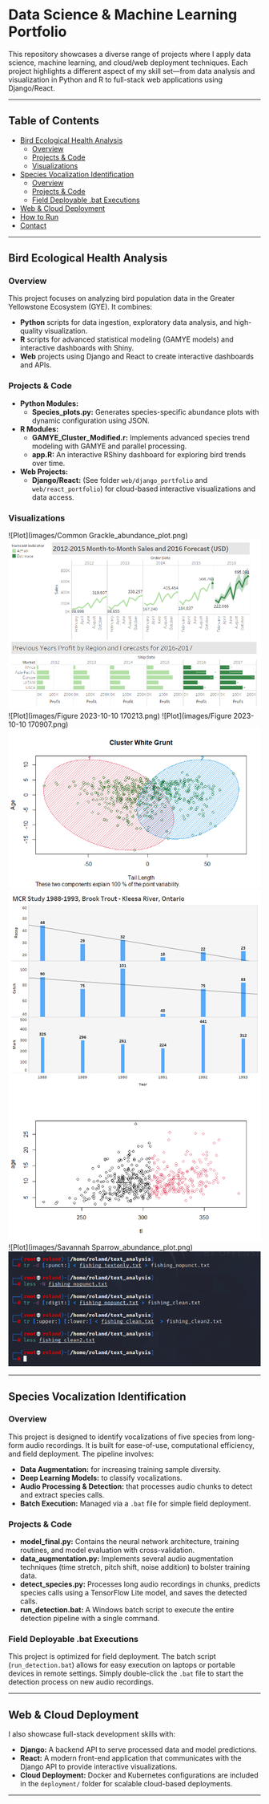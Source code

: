 # Data Science & Machine Learning Portfolio

This repository showcases a diverse range of projects where I apply data science, machine learning, and cloud/web deployment techniques. Each project highlights a different aspect of my skill set—from data analysis and visualization in Python and R to full-stack web applications using Django/React.

---

## Table of Contents

- [Bird Ecological Health Analysis](#bird-ecological-health-analysis)
  - [Overview](#overview)
  - [Projects & Code](#projects--code)
  - [Visualizations](#visualizations)
- [Species Vocalization Identification](#species-vocalization-identification)
  - [Overview](#overview-1)
  - [Projects & Code](#projects--code-1)
  - [Field Deployable .bat Executions](#field-deployable-bat-executions)
- [Web & Cloud Deployment](#web--cloud-deployment)
- [How to Run](#how-to-run)
- [Contact](#contact)

---

## Bird Ecological Health Analysis

### Overview

This project focuses on analyzing bird population data in the Greater Yellowstone Ecosystem (GYE). It combines:
- **Python** scripts for data ingestion, exploratory data analysis, and high-quality visualization.
- **R** scripts for advanced statistical modeling (GAMYE models) and interactive dashboards with Shiny.
- **Web** projects using Django and React to create interactive dashboards and APIs.

### Projects & Code

- **Python Modules:**  
  - **Species_plots.py:** Generates species-specific abundance plots with dynamic configuration using JSON.
- **R Modules:**  
  - **GAMYE_Cluster_Modified.r:** Implements advanced species trend modeling with GAMYE and parallel processing.
  - **app.R:** An interactive RShiny dashboard for exploring bird trends over time.
- **Web Projects:**  
  - **Django/React:** (See folder `web/django_portfolio` and `web/react_portfolio`) for cloud-based interactive visualizations and data access.

### Visualizations

![Plot](images/Common Grackle_abundance_plot.png)
![Plot](images/Dual.png) 
![Plot](images/Figure 2023-10-10 170213.png) 
![Plot](images/Figure 2023-10-10 170907.png) 
![Plot](images/Finalplot.png) 
![Plot](images/MCR.png)
![Plot](images/Plot2.png)  
![Plot](images/Savannah Sparrow_abundance_plot.png)  
![Plot](images/SS3.PNG)     

---

## Species Vocalization Identification

### Overview

This project is designed to identify vocalizations of five species from long-form audio recordings. It is built for ease-of-use, computational efficiency, and field deployment. The pipeline involves:
- **Data Augmentation:** for increasing training sample diversity.
- **Deep Learning Models:** to classify vocalizations.
- **Audio Processing & Detection:** that processes audio chunks to detect and extract species calls.
- **Batch Execution:** Managed via a `.bat` file for simple field deployment.

### Projects & Code

- **model_final.py:** Contains the neural network architecture, training routines, and model evaluation with cross-validation.
- **data_augmentation.py:** Implements several audio augmentation techniques (time stretch, pitch shift, noise addition) to bolster training data.
- **detect_species.py:** Processes long audio recordings in chunks, predicts species calls using a TensorFlow Lite model, and saves the detected calls.
- **run_detection.bat:** A Windows batch script to execute the entire detection pipeline with a single command.

### Field Deployable .bat Executions

This project is optimized for field deployment. The batch script (`run_detection.bat`) allows for easy execution on laptops or portable devices in remote settings. Simply double-click the `.bat` file to start the detection process on new audio recordings.

---

## Web & Cloud Deployment

I also showcase full-stack development skills with:
- **Django:** A backend API to serve processed data and model predictions.
- **React:** A modern front-end application that communicates with the Django API to provide interactive visualizations.
- **Cloud Deployment:** Docker and Kubernetes configurations are included in the `deployment/` folder for scalable cloud-based deployments.

---
